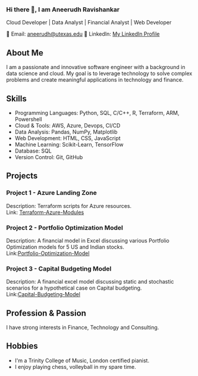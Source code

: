 ### Hi there 👋, I am Aneerudh Ravishankar
Cloud Developer | Data Analyst | Financial Analyst | Web Developer

📧 Email: aneerudh@utexas.edu
💼 LinkedIn: <a href="https://www.linkedin.com/in/aneerudh-ravishankar-4160a1141/" target="_blank"> My LinkedIn Profile</a>

## About Me
I am a passionate and innovative software engineer with a background in data science and cloud. My goal is to leverage technology to solve complex problems and create meaningful applications in technology and finance.

## Skills
- Programming Languages: Python, SQL, C/C++, R, Terraform, ARM, Powershell
- Cloud & Tools: AWS, Azure, Devops, CI/CD
- Data Analysis: Pandas, NumPy, Matplotlib
- Web Development: HTML, CSS, JavaScript
- Machine Learning: Scikit-Learn, TensorFlow
- Database: SQL
- Version Control: Git, GitHub

## Projects
### Project 1 - Azure Landing Zone
Description: Terraform scripts for Azure resources.  
Link: [Terraform-Azure-Modules](https://github.com/AneerudhRa/Terraform-Azure-Modules)


### Project 2 - Portfolio Optimization Model
Description: A financial model in Excel discussing various Portfolio Optimization models for 5 US and Indian stocks.  
Link:[Portfolio-Optimization-Model](https://github.com/AneerudhRa/Portfolio-Optimization-Model)

### Project 3 - Capital Budgeting Model
Description: A financial excel model discussing static and stochastic scenarios for a hypothetical case on Capital budgeting.   
Link:[Capital-Budgeting-Model](https://github.com/AneerudhRa/Capital-Budgeting-Model)

## Profession & Passion
I have strong interests in Finance, Technology and Consulting.

## Hobbies
- I'm a Trinity College of Music, London certified pianist.
- I enjoy playing chess, volleyball in my spare time.


